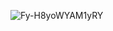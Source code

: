 
![Fy-H8yoWYAM1yRY](https://github.com/okannako/dymension.md/assets/73176377/1a665b2d-7867-4bc8-8cb2-69cfe4d2d9c6)
